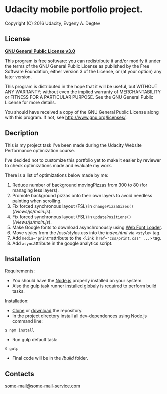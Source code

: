 # Udacity mobile portfolio project.
Copyright (C) 2016  Udacity, Evgeny A. Degtev
## License
**[GNU General Public License v3.0](http://www.gnu.org/licenses/gpl.html)**

This program is free software: you can redistribute it and/or modify it under the terms of the GNU General Public License as published by the Free Software Foundation, either version 3 of the License, or (at your option) any later version.

This program is distributed in the hope that it will be useful, but WITHOUT ANY WARRANTY; without even the implied warranty of MERCHANTABILITY or FITNESS FOR A PARTICULAR PURPOSE. See the GNU General Public License for more details.

You should have received a copy of the GNU General Public License along with this program.  If not, see <http://www.gnu.org/licenses/>.

## Decription
This is my project task I've been made during the Udacity Website Performance optimization course.

I've decided not to customize this portfolio yet to make it easier by reviewer to check optimizations made and evaluate my work. 

There is a list of optimizations below made by me:

1. Reduce number of background movingPizzas from 300 to 80 (for managing less layers).
2. Promote background pizzas onto their own layers to avoid needless painting when scrolling.
3. Fix forced synchronous layout (FSL) in `changePizzaSizes()` (_/views/js/main.js_).
4. Fix forced synchronous layout (FSL) in `updatePositions()` (_/views/js/main.js_).
5. Make Google fonts to download asynchronously using [Web Font Loader](https://github.com/typekit/webfontloader).
6. Move styles from the <em>/css/styles.css</em> into the <em>index.html</em> via `<style>` tag.
7. Add `media="print"`attribute to the `<link href="css/print.css" ...>` tag.
8. Add `async`attribute in the google analytics script.


## Installation
Requirements:
- You should have the [Node.js](https://nodejs.org/en/) properly installed on your system.
- Also the [gulp](https://github.com/gulpjs/gulp/blob/master/docs/getting-started.md) task runner <ins>installed globaly</ins> is required to perform build tasks.

Installation:

- [Clone](https://github.com/DaggLo/frontend-nanodegree-mobile-portfolio.git) or [download](https://github.com/DaggLo/frontend-nanodegree-mobile-portfolio/archive/master.zip) the repository.
- In the project directory install all dev-dependences using Node.js command line:
```
$ npm install
```
- Run gulp default task:
```
$ gulp
```
- Final code will be in the _/build_ folder.

## Contacts
some-mail@some-mail-service.com

